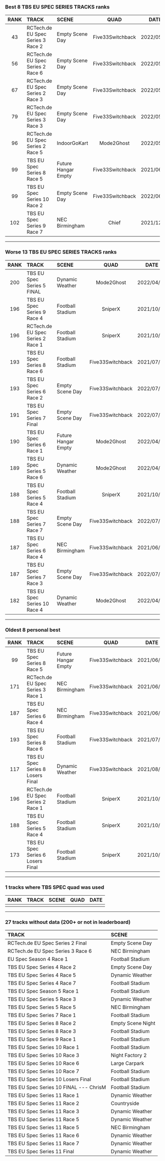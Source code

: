 ### Best 8 TBS EU SPEC SERIES TRACKS ranks
|RANK|TRACK|SCENE|QUAD|DATE|
|:---:|:---|:---|:---:|:---:|
|43|RCTech.de EU Spec Series 3 Race 2|Empty Scene Day|Five33Switchback|2022/05/15|
|56|RCTech.de EU Spec Series 2 Race 6|Empty Scene Day|Five33Switchback|2022/05/15|
|67|RCTech.de EU Spec Series 2 Race 3|Empty Scene Day|Five33Switchback|2022/05/14|
|79|RCTech.de EU Spec Series 3 Race 3|Empty Scene Day|Five33Switchback|2022/05/15|
|96|RCTech.de EU Spec Series 2 Race 5|IndoorGoKart|Mode2Ghost|2022/05/01|
|99|TBS EU Spec Series 8 Race 5|Future Hangar Empty|Five33Switchback|2021/06/05|
|99|TBS EU Spec Series 10 Race 2|Empty Scene Day|Five33Switchback|2022/06/04|
|102|TBS EU Spec Series 9 Race 7|NEC Birmingham|Chief|2021/12/16|
---
### Worse 13 TBS EU SPEC SERIES TRACKS ranks
|RANK|TRACK|SCENE|QUAD|DATE|
|:---:|:---|:---|:---:|:---:|
|200|TBS EU Spec Series 5 FINAL|Dynamic Weather|Mode2Ghost|2022/04/24|
|196|TBS EU Spec Series 9 Race 4|Football Stadium|SniperX|2021/10/16|
|196|RCTech.de EU Spec Series 2 Race 1|Football Stadium|SniperX|2021/10/12|
|193|TBS EU Spec Series 8 Race 6|Football Stadium|Five33Switchback|2021/07/03|
|193|TBS EU Spec Series 6 Race 2|Empty Scene Day|Five33Switchback|2022/07/03|
|191|TBS EU Spec Series 7 Final|Empty Scene Day|Five33Switchback|2022/07/03|
|190|TBS EU Spec Series 6 Race 1|Future Hangar Empty|Mode2Ghost|2022/04/30|
|189|TBS EU Spec Series 5 Race 6|Dynamic Weather|Mode2Ghost|2022/04/24|
|188|TBS EU Spec Series 5 Race 4|Football Stadium|SniperX|2021/10/16|
|188|TBS EU Spec Series 7 Race 7|Empty Scene Day|Five33Switchback|2022/07/10|
|187|TBS EU Spec Series 6 Race 4|NEC Birmingham|Five33Switchback|2021/06/11|
|187|TBS EU Spec Series 7 Race 3|Empty Scene Day|Five33Switchback|2022/07/05|
|182|TBS EU Spec Series 10 Race 4|Dynamic Weather|Mode2Ghost|2022/04/17|
---
### Oldest 8 personal best
|RANK|TRACK|SCENE|QUAD|DATE|
|:---:|:---|:---|:---:|:---:|
|99|TBS EU Spec Series 8 Race 5|Future Hangar Empty|Five33Switchback|2021/06/05|
|171|RCTech.de EU Spec Series 3 Race 1|NEC Birmingham|Five33Switchback|2021/06/11|
|187|TBS EU Spec Series 6 Race 4|NEC Birmingham|Five33Switchback|2021/06/11|
|193|TBS EU Spec Series 8 Race 6|Football Stadium|Five33Switchback|2021/07/03|
|117|TBS EU Spec Series 8 Losers Final|Dynamic Weather|Five33Switchback|2021/08/07|
|196|RCTech.de EU Spec Series 2 Race 1|Football Stadium|SniperX|2021/10/12|
|188|TBS EU Spec Series 5 Race 4|Football Stadium|SniperX|2021/10/16|
|173|TBS EU Spec Series 6 Losers Final|Football Stadium|SniperX|2021/10/16|
---
### 1 tracks where TBS SPEC quad was used
|RANK|TRACK|SCENE|QUAD|DATE|
|:---:|:---|:---|:---:|:---:|
||||||
---
### 27 tracks without data (200+ or not in leaderboard)
|TRACK|SCENE|
|:---|:---|
|RCTech.de EU Spec Series 2 Final|Empty Scene Day|
|RCTech.de EU Spec Series 3 Race 6|NEC Birmingham|
|EU Spec Season 4 Race 1|Football Stadium|
|TBS EU Spec Series 4 Race 2|Empty Scene Day|
|TBS EU Spec Series 4 Race 5|Dynamic Weather|
|TBS EU Spec Series 4 Race 7|Football Stadium|
|TBS EU Spec Season 5 Race 1|Football Stadium|
|TBS EU Spec Series 5 Race 3|Dynamic Weather|
|TBS EU Spec Series 5 Race 5|NEC Birmingham|
|TBS EU Spec Series 7 Race 1|Football Stadium|
|TBS EU Spec Series 8 Race 2|Empty Scene Night|
|TBS EU Spec Series 8 Race 3|Football Stadium|
|TBS EU Spec Series 9 Race 1|Football Stadium|
|TBS EU Spec Series 10 Race 1|Football Stadium|
|TBS EU Spec Series 10 Race 3|Night Factory 2|
|TBS EU Spec Series 10 Race 6|Large Carpark|
|TBS EU Spec Series 10 Race 7|Football Stadium|
|TBS EU Spec Series 10 Losers Final|Football Stadium|
|TBS EU Spec Series 10 FINAL --- ChrisM|Football Stadium|
|TBS EU Spec Series 11 Race 1|Dynamic Weather|
|TBS EU Spec Series 11 Race 2|Countryside|
|TBS EU Spec Series 11 Race 3|Dynamic Weather|
|TBS EU Spec Series 11 Race 5|Dynamic Weather|
|TBS EU Spec Series 11 Race 5|NEC Birmingham|
|TBS EU Spec Series 11 Race 6|Dynamic Weather|
|TBS EU Spec Series 11 Race 7|Dynamic Weather|
|TBS EU Spec Series 11 Final|Dynamic Weather|
